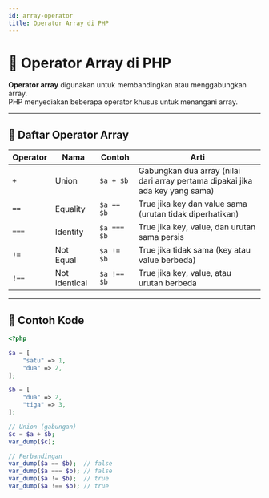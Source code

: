 ```yaml
---
id: array-operator
title: Operator Array di PHP
---
```


# 🧮 Operator Array di PHP

**Operator array** digunakan untuk membandingkan atau menggabungkan array.  
PHP menyediakan beberapa operator khusus untuk menangani array.

---

## 🧠 Daftar Operator Array

| Operator | Nama              | Contoh              | Arti                                                                 |
|----------|-------------------|---------------------|----------------------------------------------------------------------|
| `+`      | Union             | `$a + $b`           | Gabungkan dua array (nilai dari array pertama dipakai jika ada key yang sama) |
| `==`     | Equality          | `$a == $b`          | True jika key dan value sama (urutan tidak diperhatikan)             |
| `===`    | Identity          | `$a === $b`         | True jika key, value, dan urutan sama persis                        |
| `!=`     | Not Equal         | `$a != $b`          | True jika tidak sama (key atau value berbeda)                        |
| `!==`    | Not Identical     | `$a !== $b`         | True jika key, value, atau urutan berbeda                           |

---

## 📄 Contoh Kode

```php
<?php

$a = [
    "satu" => 1,
    "dua" => 2,
];

$b = [
    "dua" => 2,
    "tiga" => 3,
];

// Union (gabungan)
$c = $a + $b;
var_dump($c);

// Perbandingan
var_dump($a == $b);  // false
var_dump($a === $b); // false
var_dump($a != $b);  // true
var_dump($a !== $b); // true
